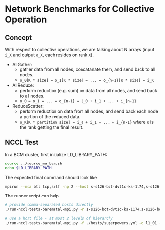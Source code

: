 # Network Benchmarks for Collective Operation

## Concept

With respect to collective operations, we are talking about N arrays (input `i_X` and output `o_X`, each resides on rank `X`).

- AllGather:
  - gather data from all nodes, concatanate them, and send back to all nodes.
  - `o_0[K * size] = o_1[K * size] = ... = o_{n-1}[K * size] = i_K`
- AllReduce:
  - perform reduction (e.g. sum) on data from all nodes, and send back to all nodes.
  - `o_0 = o_1 = ... = o_{n-1} = i_0 + i_1 + ... + i_{n-1}`
- ReduceScatter:
  - perform reduction on data from all nodes, and send back each node a portion of the reduced data.
  - `o_K[K * partition size] = i_0 + i_1 + ... + i_{n-1}` where `K` is the rank getting the final result.

## NCCL Test

In a BCM cluster, first initialize LD_LIBRARY_PATH:

```bash
source ../source_me_bcm.sh
echo $LD_LIBRARY_PATH
```

The expected final command should look like

```bash
mpirun --mca btl tcp,self -np 2 --host s-s126-bot-dvt1c-ks-1174,s-s126-bot-dvt1c-ks-1175 -x NCCL_DEBUG=INFO -x LD_LIBRARY_PATH=$LD_LIBRARY_PATH sendrecv_perf -t1 -g1 -b16 -e2g -f2 -c0
```

The runner script can help

```bash
# provide comma-separated hosts directly
./run-nccl-tests-baremetal-mpi.py -r s-s126-bot-dvt1c-ks-1174,s-s126-bot-dvt1c-ks-1175 -p /home/nvidia/haowan/nccl_test --test all_reduce --test sendrecv

# use a host file - at most 2 levels of hierarchy
./run-nccl-tests-baremetal-mpi.py -f ./hosts/superpowers.yml -d l1_01 -p /home/nvidia/haowan/nccl_test --test all_reduce --test sendrecv
```
